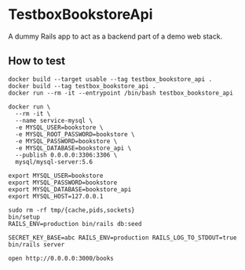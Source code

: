 # TestboxBookstoreApi

A dummy Rails app to act as a backend part of a demo web stack.

## How to test

```shell
docker build --target usable --tag testbox_bookstore_api .
docker build --tag testbox_bookstore_api .
docker run --rm -it --entrypoint /bin/bash testbox_bookstore_api
```

```shell
docker run \
  --rm -it \
  --name service-mysql \
  -e MYSQL_USER=bookstore \
  -e MYSQL_ROOT_PASSWORD=bookstore \
  -e MYSQL_PASSWORD=bookstore \
  -e MYSQL_DATABASE=bookstore_api \
  --publish 0.0.0.0:3306:3306 \
  mysql/mysql-server:5.6

export MYSQL_USER=bookstore
export MYSQL_PASSWORD=bookstore
export MYSQL_DATABASE=bookstore_api
export MYSQL_HOST=127.0.0.1

sudo rm -rf tmp/{cache,pids,sockets}
bin/setup
RAILS_ENV=production bin/rails db:seed

SECRET_KEY_BASE=abc RAILS_ENV=production RAILS_LOG_TO_STDOUT=true bin/rails server

open http://0.0.0.0:3000/books
```
